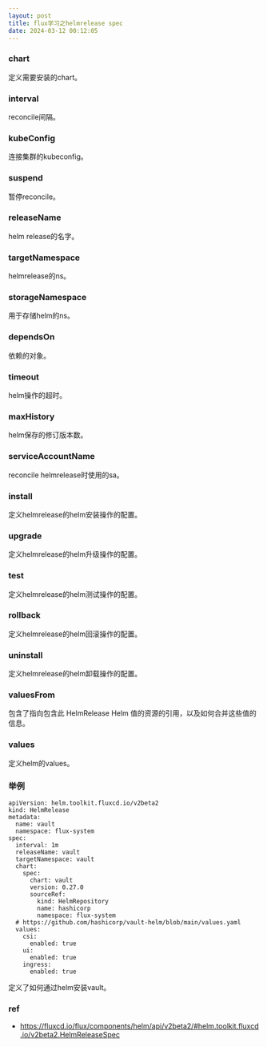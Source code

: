 ```yaml
---
layout: post
title: flux学习之helmrelease spec
date: 2024-03-12 00:12:05
---
```


### chart

定义需要安装的chart。

### interval

reconcile间隔。

### kubeConfig

连接集群的kubeconfig。

### suspend

暂停reconcile。

### releaseName

helm release的名字。

### targetNamespace

helmrelease的ns。

### storageNamespace

用于存储helm的ns。

### dependsOn

依赖的对象。

### timeout

helm操作的超时。

### maxHistory

helm保存的修订版本数。

### serviceAccountName

reconcile helmrelease时使用的sa。

### install

定义helmrelease的helm安装操作的配置。

### upgrade

定义helmrelease的helm升级操作的配置。


### test

定义helmrelease的helm测试操作的配置。

### rollback

定义helmrelease的helm回滚操作的配置。


### uninstall

定义helmrelease的helm卸载操作的配置。


### valuesFrom

包含了指向包含此 HelmRelease Helm 值的资源的引用，以及如何合并这些值的信息。

### values

定义helm的values。


### 举例

```
apiVersion: helm.toolkit.fluxcd.io/v2beta2
kind: HelmRelease
metadata:
  name: vault
  namespace: flux-system
spec:
  interval: 1m
  releaseName: vault
  targetNamespace: vault
  chart:
    spec:
      chart: vault
      version: 0.27.0
      sourceRef:
        kind: HelmRepository
        name: hashicorp
        namespace: flux-system
  # https://github.com/hashicorp/vault-helm/blob/main/values.yaml
  values:
    csi:
      enabled: true
    ui:
      enabled: true
    ingress:
      enabled: true
```

定义了如何通过helm安装vault。

### ref

- https://fluxcd.io/flux/components/helm/api/v2beta2/#helm.toolkit.fluxcd.io/v2beta2.HelmReleaseSpec
